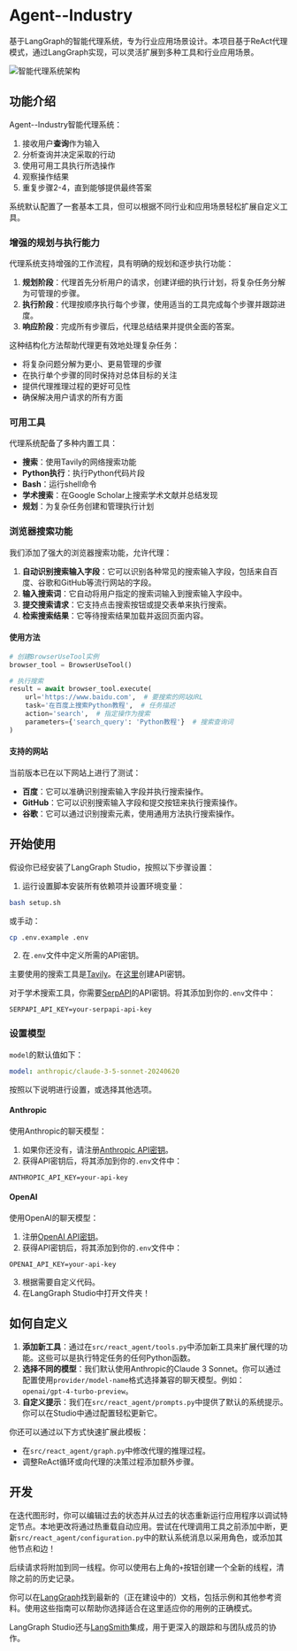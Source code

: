 # Agent--Industry

基于LangGraph的智能代理系统，专为行业应用场景设计。本项目基于ReAct代理模式，通过LangGraph实现，可以灵活扩展到多种工具和行业应用场景。

![智能代理系统架构](./static/studio_ui.png)

## 功能介绍

Agent--Industry智能代理系统：

1. 接收用户**查询**作为输入
2. 分析查询并决定采取的行动
3. 使用可用工具执行所选操作
4. 观察操作结果
5. 重复步骤2-4，直到能够提供最终答案

系统默认配置了一套基本工具，但可以根据不同行业和应用场景轻松扩展自定义工具。

### 增强的规划与执行能力

代理系统支持增强的工作流程，具有明确的规划和逐步执行功能：

1. **规划阶段**：代理首先分析用户的请求，创建详细的执行计划，将复杂任务分解为可管理的步骤。
2. **执行阶段**：代理按顺序执行每个步骤，使用适当的工具完成每个步骤并跟踪进度。
3. **响应阶段**：完成所有步骤后，代理总结结果并提供全面的答案。

这种结构化方法帮助代理更有效地处理复杂任务：
- 将复杂问题分解为更小、更易管理的步骤
- 在执行单个步骤的同时保持对总体目标的关注
- 提供代理推理过程的更好可见性
- 确保解决用户请求的所有方面

### 可用工具

代理系统配备了多种内置工具：
- **搜索**：使用Tavily的网络搜索功能
- **Python执行**：执行Python代码片段
- **Bash**：运行shell命令
- **学术搜索**：在Google Scholar上搜索学术文献并总结发现
- **规划**：为复杂任务创建和管理执行计划

### 浏览器搜索功能

我们添加了强大的浏览器搜索功能，允许代理：

1. **自动识别搜索输入字段**：它可以识别各种常见的搜索输入字段，包括来自百度、谷歌和GitHub等流行网站的字段。
2. **输入搜索词**：它自动将用户指定的搜索词输入到搜索输入字段中。
3. **提交搜索请求**：它支持点击搜索按钮或提交表单来执行搜索。
4. **检索搜索结果**：它等待搜索结果加载并返回页面内容。

#### 使用方法

```python
# 创建BrowserUseTool实例
browser_tool = BrowserUseTool()

# 执行搜索
result = await browser_tool.execute(
    url='https://www.baidu.com',  # 要搜索的网站URL
    task='在百度上搜索Python教程',  # 任务描述
    action='search',  # 指定操作为搜索
    parameters={'search_query': 'Python教程'}  # 搜索查询词
)
```

#### 支持的网站

当前版本已在以下网站上进行了测试：

- **百度**：它可以准确识别搜索输入字段并执行搜索操作。
- **GitHub**：它可以识别搜索输入字段和提交按钮来执行搜索操作。
- **谷歌**：它可以通过识别搜索元素，使用通用方法执行搜索操作。

## 开始使用

假设你已经安装了LangGraph Studio，按照以下步骤设置：

1. 运行设置脚本安装所有依赖项并设置环境变量：

```bash
bash setup.sh
```

或手动：

```bash
cp .env.example .env
```

2. 在`.env`文件中定义所需的API密钥。

主要使用的搜索工具是[Tavily](https://tavily.com/)。在[这里](https://app.tavily.com/sign-in)创建API密钥。

对于学术搜索工具，你需要[SerpAPI](https://serpapi.com/)的API密钥。将其添加到你的`.env`文件中：

```
SERPAPI_API_KEY=your-serpapi-api-key
```

### 设置模型

`model`的默认值如下：

```yaml
model: anthropic/claude-3-5-sonnet-20240620
```

按照以下说明进行设置，或选择其他选项。

#### Anthropic

使用Anthropic的聊天模型：

1. 如果你还没有，请注册[Anthropic API密钥](https://console.anthropic.com/)。
2. 获得API密钥后，将其添加到你的`.env`文件中：

```
ANTHROPIC_API_KEY=your-api-key
```

#### OpenAI

使用OpenAI的聊天模型：

1. 注册[OpenAI API密钥](https://platform.openai.com/signup)。
2. 获得API密钥后，将其添加到你的`.env`文件中：
```
OPENAI_API_KEY=your-api-key
```

3. 根据需要自定义代码。
4. 在LangGraph Studio中打开文件夹！

## 如何自定义

1. **添加新工具**：通过在`src/react_agent/tools.py`中添加新工具来扩展代理的功能。这些可以是执行特定任务的任何Python函数。
2. **选择不同的模型**：我们默认使用Anthropic的Claude 3 Sonnet。你可以通过配置使用`provider/model-name`格式选择兼容的聊天模型。例如：`openai/gpt-4-turbo-preview`。
3. **自定义提示**：我们在`src/react_agent/prompts.py`中提供了默认的系统提示。你可以在Studio中通过配置轻松更新它。

你还可以通过以下方式快速扩展此模板：

- 在`src/react_agent/graph.py`中修改代理的推理过程。
- 调整ReAct循环或向代理的决策过程添加额外步骤。

## 开发

在迭代图形时，你可以编辑过去的状态并从过去的状态重新运行应用程序以调试特定节点。本地更改将通过热重载自动应用。尝试在代理调用工具之前添加中断，更新`src/react_agent/configuration.py`中的默认系统消息以采用角色，或添加其他节点和边！

后续请求将附加到同一线程。你可以使用右上角的`+`按钮创建一个全新的线程，清除之前的历史记录。

你可以在[LangGraph](https://github.com/langchain-ai/langgraph)找到最新的（正在建设中的）文档，包括示例和其他参考资料。使用这些指南可以帮助你选择适合在这里适应你的用例的正确模式。

LangGraph Studio还与[LangSmith](https://smith.langchain.com/)集成，用于更深入的跟踪和与团队成员的协作。